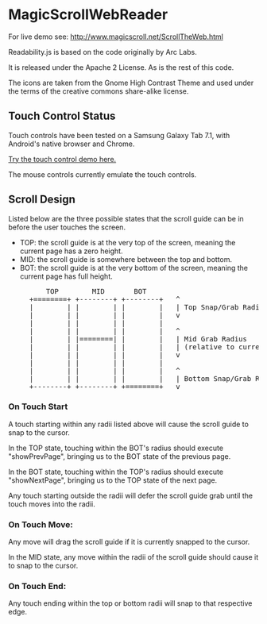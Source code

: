 MagicScrollWebReader
====================

For live demo see: http://www.magicscroll.net/ScrollTheWeb.html

Readability.js is based on the code originally by Arc Labs.

It is released under the Apache 2 License.  As is the rest of this code.

The icons are taken from the Gnome High Contrast Theme and used under the terms of the creative commons share-alike license.

Touch Control Status
--------------------

Touch controls have been tested on a Samsung Galaxy Tab 7.1, with Android's native browser and Chrome.

[Try the touch control demo here.](http://shaunew.github.com/MagicScrollWebReader/demo.htm)

The mouse controls currently emulate the touch controls.

Scroll Design
-------------

Listed below are the three possible states that the scroll guide can be
in before the user touches the screen.

* TOP: the scroll guide is at the very top of the screen, meaning the current page has a zero height.
* MID: the scroll guide is somewhere between the top and bottom.
* BOT: the scroll guide is at the very bottom of the screen, meaning the current page has full height.

<pre>
         TOP        MID       BOT
     +========+ +--------+ +--------+   ^
     |        | |        | |        |   | Top Snap/Grab Radius
     |        | |        | |        |   v
     |        | |        | |        |
     |        | |        | |        |   ^
     |        | |========| |        |   | Mid Grab Radius
     |        | |        | |        |   | (relative to current guide)
     |        | |        | |        |   v
     |        | |        | |        |
     |        | |        | |        |   ^
     |        | |        | |        |   | Bottom Snap/Grab Radius
     +--------+ +--------+ +========+   v
</pre>

### On Touch Start

A touch starting within any radii listed above will cause
the scroll guide to snap to the cursor.

In the TOP state, touching within the BOT's radius
should execute "showPrevPage", bringing us to the
BOT state of the previous page.

In the BOT state, touching within the TOP's radius
should execute "showNextPage", bringing us to the
TOP state of the next page.

Any touch starting outside the radii will defer the
scroll guide grab until the touch moves into the radii.

### On Touch Move:

Any move will drag the scroll guide if it is currently snapped to the cursor.

In the MID state, any move within the radii of the scroll guide
should cause it to snap to the cursor.

### On Touch End:

Any touch ending within the top or bottom radii will snap to that
respective edge.

